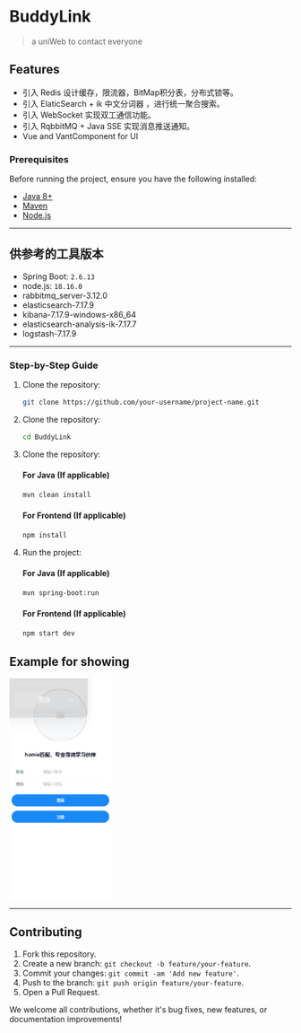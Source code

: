 # BuddyLink

> a uniWeb to contact everyone

## Features

- 引入 Redis 设计缓存，限流器，BitMap积分表，分布式锁等。
- 引入 ElaticSearch + ik 中文分词器 ，进行统一聚合搜索。
- 引入 WebSocket 实现双工通信功能。
- 引入 RqbbitMQ + Java SSE 实现消息推送通知。
- Vue and VantComponent for UI

### Prerequisites

Before running the project, ensure you have the following installed:

- [Java 8+](https://adoptopenjdk.net/)
- [Maven](https://maven.apache.org/)
- [Node.js](https://nodejs.org/)

---

## 供参考的工具版本

- Spring Boot: `2.6.13` 
- node.js: `18.16.0`
- rabbitmq_server-3.12.0
- elasticsearch-7.17.9
- kibana-7.17.9-windows-x86_64
- elasticsearch-analysis-ik-7.17.7
- logstash-7.17.9

---

### Step-by-Step Guide

1. Clone the repository:
   
   ```bash
   git clone https://github.com/your-username/project-name.git
   ```

2. Clone the repository:
   
   ```bash
   cd BuddyLink
   ```

3. Clone the repository:
   
   #### For Java (If applicable)
   
   ```bash
   mvn clean install
   ```
   
   #### For Frontend (If applicable)
   
   ```bash
   npm install
   ```

4. Run the project:
   
   #### For Java (If applicable)
   
   ```bash
   mvn spring-boot:run
   ```
   
   #### For Frontend (If applicable)
   
   ```bash
   npm start dev
   ```

## Example for showing

<img src="./assets/example.gif" title="" alt="Logo" width="183">

---

## Contributing

1. Fork this repository.
2. Create a new branch: `git checkout -b feature/your-feature`.
3. Commit your changes: `git commit -am 'Add new feature'`.
4. Push to the branch: `git push origin feature/your-feature`.
5. Open a Pull Request.

We welcome all contributions, whether it's bug fixes, new features, or documentation improvements!
